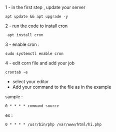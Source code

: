1 - in the first step , update your server

```
apt update && apt upgrade -y
```
2 - run the code to install cron
```
 apt install cron
```
3 - enable cron :
```
sudo systemctl enable cron
```
4 - edit corn file and add your job

```
crontab -e
```
- select your editor
- Add your command to the file as in the example

sample : 
```
0 * * * * command source
```
ex :
```
0 * * * * /usr/bin/php /var/www/html/hi.php
```
